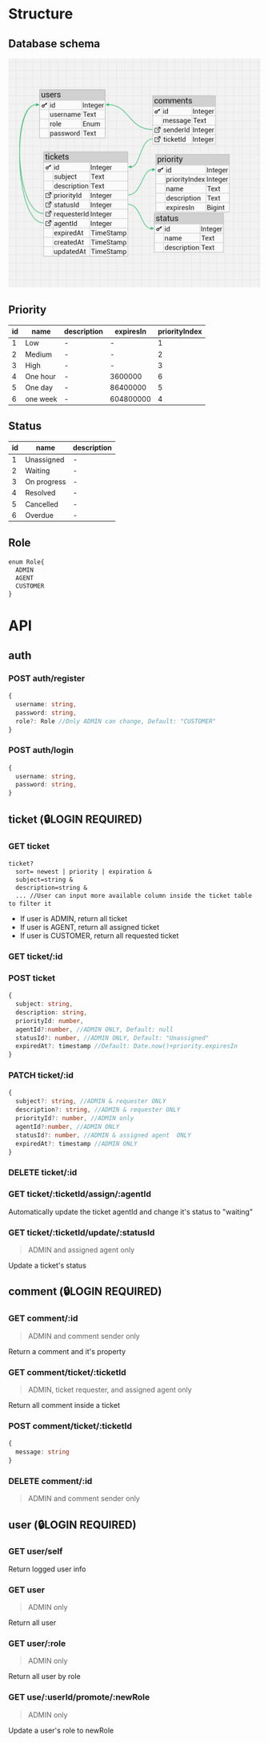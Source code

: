 # Structure
## Database schema
![](newSchema.png)
## Priority
| id| name | description | expiresIn | priorityIndex|
|-|-|-|-|-|
| 1 | Low |-|-|1|
| 2 | Medium |-|-|2|
| 3 | High |-|-|3|
| 4 | One hour |-| 3600000 |6|
| 5 | One day |-| 86400000 |5|
| 6 | one week |-| 604800000 |4|
## Status
| id| name | description | 
|-|-|-|
| 1 | Unassigned |-|
| 2 | Waiting |-|
| 3 | On progress |-|
| 4 | Resolved |-|
| 5 | Cancelled |-|
| 6 | Overdue |-|
## Role
```
enum Role{
  ADMIN
  AGENT
  CUSTOMER
}
```

# API

## auth
### POST auth/register
```ts
{
  username: string,
  password: string,
  role?: Role //Only ADMIN can change, Default: "CUSTOMER"
}
```
### POST auth/login
```ts
{
  username: string,
  password: string,
}
```

## ticket  (🔒LOGIN REQUIRED)
### GET ticket
```url
ticket?
  sort= newest | priority | expiration &
  subject=string &
  description=string &
  ... //User can input more available column inside the ticket table to filter it
```
- If user is ADMIN, return all ticket
- If user is AGENT, return all assigned ticket
- If user is CUSTOMER, return all requested ticket
### GET ticket/:id
### POST ticket
```ts
{
  subject: string,
  description: string,
  priorityId: number,
  agentId?:number, //ADMIN ONLY, Default: null
  statusId?: number, //ADMIN ONLY, Default: "Unassigned" 
  expiredAt?: timestamp //Default: Date.now()+priority.expiresIn
}
```
### PATCH ticket/:id
```ts
{
  subject?: string, //ADMIN & requester ONLY
  description?: string, //ADMIN & requester ONLY
  priorityId?: number, //ADMIN only
  agentId?:number, //ADMIN ONLY
  statusId?: number, //ADMIN & assigned agent  ONLY
  expiredAt?: timestamp //ADMIN ONLY
}
```
### DELETE ticket/:id
### GET ticket/:ticketId/assign/:agentId
Automatically update the ticket agentId and change it's status to "waiting"
### GET ticket/:ticketId/update/:statusId
> ADMIN and assigned agent only

Update a ticket's status

## comment (🔒LOGIN REQUIRED)
### GET comment/:id
> ADMIN and comment sender only

Return a comment and it's property
### GET comment/ticket/:ticketId
> ADMIN, ticket requester, and assigned agent only

Return all comment inside a ticket
### POST comment/ticket/:ticketId
```ts
{
  message: string
}

```
### DELETE comment/:id
> ADMIN and comment sender only


## user (🔒LOGIN REQUIRED)
### GET user/self
Return logged user info
### GET user
> ADMIN only

Return all user
### GET user/:role
> ADMIN only

Return all user by role
### GET use/:userId/promote/:newRole
> ADMIN only

Update a user's role to newRole
